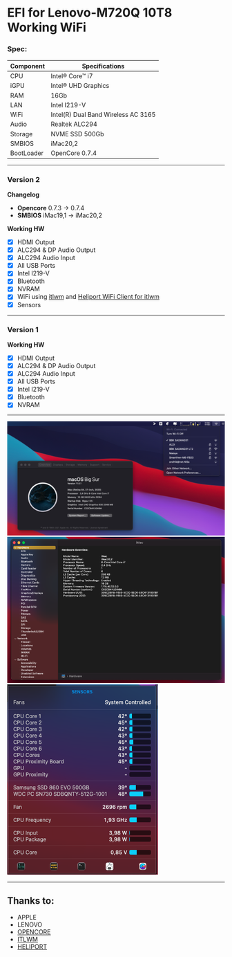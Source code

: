 # EFI for Lenovo-M720Q 10T8 Working WiFi

### Spec:

| Component        | Specifications                         |
| ---------------- | ---------------------------------------|
| CPU              | Intel® Core™ i7                        |
| iGPU             | Intel® UHD Graphics                    |
| RAM              | 16Gb                                   |
| LAN              | Intel I219-V                           |
| WiFi             | Intel(R) Dual Band Wireless AC 3165                     |
| Audio            | Realtek ALC294                         |
| Storage          | NVME SSD 500Gb                         |
| SMBIOS           | iMac20,2                             |
| BootLoader       | OpenCore 0.7.4                         |
---
### Version 2

**Changelog** 
- **Opencore** 0.7.3 -> 0.7.4
- **SMBIOS** iMac19,1 -> iMac20,2

**Working HW**
- [x] HDMI Output
- [x] ALC294 & DP Audio Output
- [x] ALC294 Audio Input
- [x] All USB Ports
- [x] Intel I219-V
- [x] Bluetooth
- [x] NVRAM
- [x] WiFi using [itlwm](https://github.com/OpenIntelWireless/itlwm) and [Heliport WiFi Client for itlwm](https://github.com/OpenIntelWireless/HeliPort)
- [x] Sensors
----
### Version 1

**Working HW**
- [x] HDMI Output
- [x] ALC294 & DP Audio Output
- [x] ALC294 Audio Input
- [x] All USB Ports
- [x] Intel I219-V
- [x] Bluetooth
- [x] NVRAM
---
<img src="https://github.com/yodeput/Opencore-EFI-Lenovo-M720Q/blob/main/ss/Screen%20Shot%202021-10-09%20at%2017.08.16.png?raw=true"/>

<img src="https://github.com/yodeput/Opencore-EFI-Lenovo-M720Q/blob/main/ss/Screen%20Shot%202021-10-09%20at%2017.10.15.png?raw=true"/>

<img src="https://github.com/yodeput/Opencore-EFI-Lenovo-M720Q/blob/main/ss/Screen%20Shot%202021-10-09%20at%2017.07.56.png?raw=true"/>

---
## Thanks to:
- APPLE
- LENOVO
- [OPENCORE](https://dortania.github.io/docs/)
- [ITLWM](https://github.com/OpenIntelWireless/itlwm)
- [HELIPORT](https://github.com/OpenIntelWireless/HeliPort)
